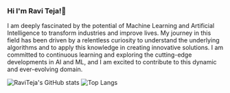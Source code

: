 ### Hi I'm Ravi Teja!👋


I am deeply fascinated by the potential of Machine Learning and Artificial Intelligence to transform industries and improve lives. My journey in this field has been driven by a relentless curiosity to understand the underlying algorithms and to apply this knowledge in creating innovative solutions. I am committed to continuous learning and exploring the cutting-edge developments in AI and ML, and I am excited to contribute to this dynamic and ever-evolving domain.

![RaviTeja's GitHub stats](https://github-readme-stats.vercel.app/api?username=RaviTeja20003&show_icons=true&theme=radical)
![Top Langs](https://github-readme-stats.vercel.app/api/top-langs/?username=RaviTeja20003&layout=compact)
